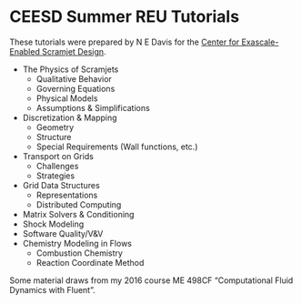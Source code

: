 # CEESD Summer REU Tutorials

These tutorials were prepared by N E Davis for the [Center for Exascale-Enabled Scramjet Design](https://ceesd.illinois.edu/).

- The Physics of Scramjets
  - Qualitative Behavior
  - Governing Equations
  - Physical Models
  - Assumptions & Simplifications
- Discretization & Mapping
  - Geometry
  - Structure
  - Special Requirements (Wall functions, etc.)
- Transport on Grids
  - Challenges
  - Strategies
- Grid Data Structures
  - Representations
  - Distributed Computing
- Matrix Solvers & Conditioning
- Shock Modeling
- Software Quality/V&V
- Chemistry Modeling in Flows
  - Combustion Chemistry
  - Reaction Coordinate Method

Some material draws from my 2016 course ME 498CF “Computational Fluid Dynamics with Fluent”.
